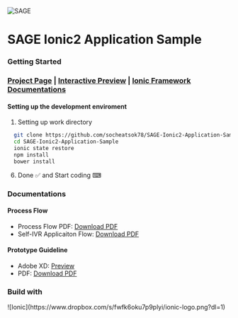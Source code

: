 ![SAGE](https://www.dropbox.com/s/fhspe90nnvetrvm/sage-git.png?dl=1)

# SAGE Ionic2 Application Sample

### Getting Started

### [Project Page](https://github.com/socheatsok78/SAGE-Ionic2-Application-Sample/projects) | [Interactive Preview](https://xd.adobe.com/view/1378509c-8914-4500-860b-ee6f70877f84/) | [Ionic Framework Documentations](http://ionicframework.com/docs/)

#### Setting up the development enviroment
1. Setting up work directory
  ```sh
    git clone https://github.com/socheatsok78/SAGE-Ionic2-Application-Sample.git
    cd SAGE-Ionic2-Application-Sample
    ionic state restore
    npm install
    bower install
  ```
6. Done ✅ and Start coding ⌨

### Documentations

#### Process Flow
- Process Flow PDF: [Download PDF](https://www.dropbox.com/s/s5swplog0pfstje/SAGE%20Diagram.pdf?dl=1)
- Self-IVR Applicaiton Flow: [Download PDF](https://www.dropbox.com/s/yv5pohy5ir1igkb/Self-IVR%20Flow.pdf?dl=1)

#### Prototype Guideline
- Adobe XD: [Preview](https://xd.adobe.com/view/1378509c-8914-4500-860b-ee6f70877f84/)
- PDF: [Download PDF](https://www.dropbox.com/s/sce6n1wbmetbbjw/Current%20Prototype%20Mobile%20App.pdf?dl=1)

<p align="center">
  <h3>Build with</h3>
  ![Ionic](https://www.dropbox.com/s/fwfk6oku7p9plyi/ionic-logo.png?dl=1)
</p>

